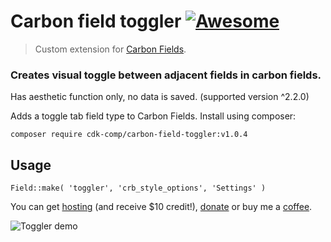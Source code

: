 # Carbon field toggler [![Awesome](https://cdn.rawgit.com/sindresorhus/awesome/d7305f38d29fed78fa85652e3a63e154dd8e8829/media/badge.svg)](https://github.com/sindresorhus/awesome)
> Custom extension for [Carbon Fields](https://github.com/htmlburger/carbon-fields).

### Creates visual toggle between adjacent fields in carbon fields.
Has aesthetic function only, no data is saved. (supported version ^2.2.0)

Adds a toggle tab field type to Carbon Fields. Install using composer:

`composer require cdk-comp/carbon-field-toggler:v1.0.4`

## Usage
`Field::make( 'toggler', 'crb_style_options', 'Settings' )`

You can get [hosting](http://bit.ly/do_cdk) (and receive $10 credit!), [donate](https://www.paypal.me/cdkdev) or buy me a [coffee](https://www.buymeacoffee.com/cdk).

![Toggler demo](https://media.giphy.com/media/jnUJf6olExNmYILCAl/giphy.gif)
